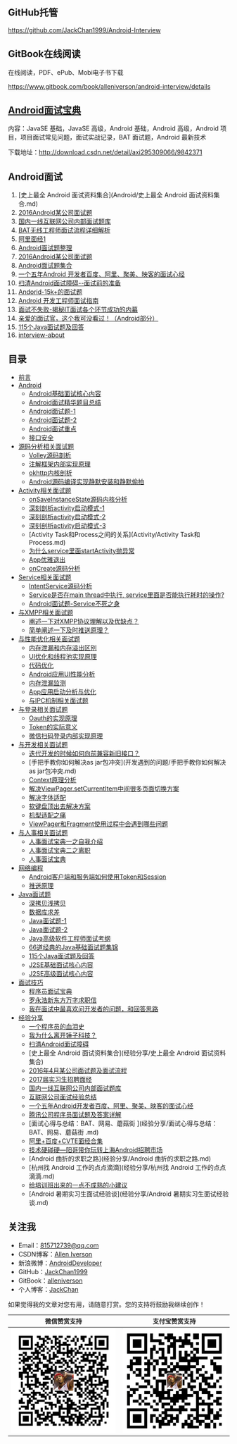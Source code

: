 ## GitHub托管

https://github.com/JackChan1999/Android-Interview

## GitBook在线阅读

在线阅读，PDF、ePub、Mobi电子书下载

https://www.gitbook.com/book/alleniverson/android-interview/details

## [Android面试宝典](http://download.csdn.net/detail/axi295309066/9842371)

内容：JavaSE 基础，JavaSE 高级，Android 基础，Android 高级，Android 项目，项目面试常见问题，面试实战记录，BAT 面试题，Android 最新技术

下载地址：http://download.csdn.net/detail/axi295309066/9842371

## Android面试

1. [史上最全 Android 面试资料集合](Android/史上最全 Android 面试资料集合.md)
2. [2016Android某公司面试题](http://blog.csdn.net/jdsjlzx/article/details/51201925)
3. [国内一线互联网公司内部面试题库](https://github.com/JackyAndroid/AndroidInterview-Q-A/blob/master/README-CN.md)
4. [BAT无线工程师面试流程详细解析](http://blog.csdn.net/axi295309066/article/details/52317615)
5. [阿里面经1](http://blog.csdn.net/axi295309066/article/details/50512835)
6. [ Android面试题整理](http://blog.csdn.net/x605940745/article/category/1808335)
7. [2016Android某公司面试题](http://yuweiguocn.github.io/interview-2016-big-company/)
8. [Android面试题集合](http://blog.csdn.net/axi295309066/article/details/54089310)
9. [一个五年Android 开发者百度、阿里、聚美、映客的面试心经](http://blog.csdn.net/jdsjlzx/article/details/51860422?locationNum=2&fps=1)
10. [扫清Android面试障碍--面试前的准备](http://blog.csdn.net/jdsjlzx/article/details/51424303?locationNum=1&fps=1)
11. [Andorid-15k+的面试题](http://blog.csdn.net/jdsjlzx/article/details/40738053?locationNum=3&fps=1)
12. [Android 开发工程师面试指南](https://github.com/GeniusVJR/LearningNotes)
13. [面试不失败-揭秘IT面试各个环节成功的内幕](https://pan.baidu.com/s/1mhB0aSg?errno=0&errmsg=Auth%20Login%20Sucess&&bduss=&ssnerror=0#list/path=%2F)
14. [亲爱的面试官，这个我可没看过！（Android部分）](http://www.jianshu.com/p/89f19d67b348)
15. [115个Java面试题及回答](https://github.com/snowdream/115-Java-Interview-Questions-and-Answers/tree/master/zh)
16. [interview-about](https://github.com/closedevice/interview-about)

## 目录

* [前言](README.md)
* [Android](Android/README.md)
  * [Android基础面试核心内容](Android/Android基础面试核心内容.md)
  * [Android面试精华题目总结](Android/Android面试精华题目总结.md)
  * [Android面试题-1](Android/Android面试题-1.md)
  * [Android面试题-2](Android/Android面试题-2.md)
  * [Android面试重点](Android/Android面试重点.md)
  * [接口安全](Android/接口安全.md)
* [源码分析相关面试题](源码分析/README.md)
  * [Volley源码剖析](源码分析//Volley源码剖析.md)
  * [注解框架内部实现原理](源码分析/注解框架内部实现原理.md)
  * [okhttp内核剖析](源码分析/okhttp内核剖析.md)
  * [Android源码编译实现静默安装和静默偷拍](源码分析/Android源码编译实现静默安装和静默偷拍.md)
* [Activity相关面试题](Activity/README.md)
  * [onSaveInstanceState源码内核分析](Activity/onSaveInstanceState源码内核分析.md)
  * [深刻剖析activity启动模式-1](Activity/深刻剖析activity启动模式-1.md)
  * [深刻剖析activity启动模式-2](Activity/深刻剖析activity启动模式-2.md)
  * [深刻剖析activity启动模式-3](Activity/深刻剖析activity启动模式-3.md)
  * [Activity Task和Process之间的关系](Activity/Activity Task和Process.md)
  * [为什么service里面startActivity抛异常](Activity/为什么service里面startActivity抛异常.md)
  * [App优雅退出](Activity/Android面试题-app优雅退出.md)
  * [onCreate源码分析](Activity/onCreate源码分析.md)
* [Service相关面试题](Service/README.md)
  * [IntentService源码分析](Service/IntentService源码分析.md)
  * [Service是否在main thread中执行, service里面是否能执行耗时的操作?](Service/Android面试题-Service.md)
  * [Android面试题-Service不死之身](Service/Android面试题-Service不死之身.md)
* [与XMPP相关面试题](网络编程/README.md)
  * [阐述一下对XMPP协议理解以及优缺点？](网络编程/阐述一下对XMPP协议理解以及优缺点？.md)
  * [简单阐述一下及时推送原理？](网络编程/简单阐述一下及时推送原理？.md)
* [与性能优化相关面试题](性能优化README.md)
  * [内存泄漏和内存溢出区别](性能优化/与性能优化相关试题一.md)
  * [UI优化和线程池实现原理](性能优化/与性能优化相关试题二.md)
  * [代码优化](性能优化/与性能优化相关试题三.md)
  * [Android应用UI性能分析](性能优化/Android应用UI性能分析.md)
  * [内存泄漏监测](性能优化/内存泄漏监测.md)
  * [App应用启动分析与优化](性能优化/App应用启动分析与优化.md)
  * [与IPC机制相关面试题](性能优化/与IPC机制相关面试题.md)
* [与登录相关面试题](登陆注册/README.md)
  * [Oauth的实现原理](登陆注册/Oauth的实现原理.md)
  * [Token的实际意义](登陆注册/token的实际意义.md)
  * [微信扫码登录内部实现原理](登陆注册/微信扫码登录内部实现原理.md)
* [与开发相关面试题](开发遇到的问题/README.md)
  * [迭代开发的时候如何向前兼容新旧接口？](开发遇到的问题/迭代开发的时候如何向前兼容新旧接口？.md)
  * [手把手教你如何解决as jar包冲突](开发遇到的问题/手把手教你如何解决as jar包冲突.md)
  * [Context原理分析](开发遇到的问题/Context原理分析.md)
  * [解决ViewPager.setCurrentItem中间很多页面切换方案](开发遇到的问题/终极解决ViewPager.setCurrentItem中间页面过多解决方案.md)
  * [解决字体适配](开发遇到的问题/解决字体适配.md)
  * [软键盘顶出去解决方案](开发遇到的问题/软键盘顶出去解决方案.md)
  * [机型适配之痛](开发遇到的问题/机型适配之痛.md)
  * [ViewPager和Fragment使用过程中会遇到哪些问题](开发遇到的问题/ViewPager和Fragment使用过程中会遇到哪些问题.md)
* [与人事相关面试题](HR/README.md)
  * [人事面试宝典一之自我介绍](HR/人事面试宝典一之自我介绍.md)
  * [人事面试宝典二之离职](HR/人事面试宝典二之离职.md)
  * [人事面试宝典](HR/人事面试宝典.md)
* [网络编程](网络编程/README.md)
  * [Android客户端和服务端如何使用Token和Session](网络编程/Android客户端和服务端如何使用Token和Session.md)
  * [推送原理](网络编程/推送原理.md)
* [Java面试题](Java/README.md)
  * [深拷贝浅拷贝](Java/深拷贝浅拷贝.md)
  * [数据库求差](Java/数据库求差.md)
  * [Java面试题-1](Java/Java面试题-1.md)
  * [Java面试题-2](Java/Java面试题-2.md)
  * [Java高级软件工程师面试考纲](Java/Java高级软件工程师面试考纲.md)
  * [66道经典的Java基础面试题集锦](Java/66道经典的Java基础面试题集锦.md)
  * [115个Java面试题及回答](Java/115个Java面试题及回答.md)
  * [J2SE基础面试核心内容](Java/J2SE基础面试核心内容.md)
  * [J2SE高级面试核心内容](Java/J2SE高级面试核心内容.md)
* [面试技巧](面试技巧/README.md)
  * [程序员面试宝典](面试技巧/程序员面试宝典.md)
  * [罗永浩新东方万字求职信](面试技巧//罗永浩新东方万字求职信.md)
  * [我在面试中最喜欢问开发者的问题，和回答思路](面试技巧/我在面试中最喜欢问开发者的问题，和回答思路.md)
* [经验分享](经验分享/README.md)
  * [一个程序员的血泪史](经验分享/一个程序员的血泪史.md)
  * [我为什么离开锤子科技？](经验分享/我为什么离开锤子科技？.md)
  * [扫清Android面试障碍](经验分享/扫清Android面试障碍.md)
  * [史上最全 Android 面试资料集合](经验分享/史上最全 Android 面试资料集合)
  * [2016年4月某公司面试题及面试流程](经验分享/2016年4月某公司面试题及面试流程.md)
  * [2017届实习生招聘面经](经验分享/2017届实习生招聘面经.md)
  * [国内一线互联网公司内部面试题库](经验分享/国内一线互联网公司内部面试题库.md)
  * [互联网公司面试经验总结](经验分享/互联网公司面试经验总结.md)
  * [一个五年Android开发者百度、阿里、聚美、映客的面试心经](经验分享/一个五年Android开发者百度、阿里、聚美、映客的面试心经.md)
  * [腾讯公司程序员面试题及答案详解](经验分享/腾讯公司程序员面试题及答案详解.md)
  * [面试心得与总结：BAT、网易、蘑菇街 ](经验分享/面试心得与总结：BAT、网易、蘑菇街 .md)
  * [阿里+百度+CVTE面经合集](经验分享/阿里+百度+CVTE面经合集.md)
  * [技术硬碰硬—阳哥带你玩转上海Android招聘市场](经验分享/技术硬碰硬—阳哥带你玩转上海Android招聘市场.md)
  * [Android 曲折的求职之路](经验分享/Android 曲折的求职之路.md)
  * [杭州找 Android 工作的点点滴滴](经验分享/杭州找 Android 工作的点点滴滴.md)
  * [给培训班出来的一点不成熟的小建议](经验分享/给培训班出来的一点不成熟的小建议.md)
  * [Android 暑期实习生面试经验谈](经验分享/Android 暑期实习生面试经验谈.md)

## 关注我

- Email：<815712739@qq.com>
- CSDN博客：[Allen Iverson](http://blog.csdn.net/axi295309066)
- 新浪微博：[AndroidDeveloper](http://weibo.com/u/1848214604?topnav=1&wvr=6&topsug=1&is_all=1)
- GitHub：[JackChan1999](https://github.com/JackChan1999)
- GitBook：[alleniverson](https://www.gitbook.com/@alleniverson)
- 个人博客：[JackChan](https://jackchan1999.github.io/)

如果觉得我的文章对您有用，请随意打赏。您的支持将鼓励我继续创作！

|                  微信赞赏支持                  |                 支付宝赞赏支持                  |
| :--------------------------------------: | :--------------------------------------: |
| <img src="assets/weixin.png" width="300" /> | <img src="assets/支付宝.jpg" width="300" /> |